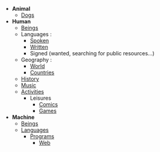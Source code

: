 - **Animal** 
  - [Dogs](https://github.com/MechatronicBeing/AnimalDogs)
- **Human** 
  - [Beings](https://github.com/MechatronicBeing/HumanBeings)
  - Languages :
    - [Spoken](https://github.com/MechatronicBeing/HumanLanguageSpoken)
    - [Written](https://github.com/MechatronicBeing/HumanLanguageWritten)
    - Signed (wanted, searching for public resources...)
  - Geography :
    - [World](https://github.com/MechatronicBeing/HumanWorld)
    - [Countries](https://github.com/MechatronicBeing/HumanWorldCountries)
  - [History](https://github.com/MechatronicBeing/HumanHistory) 
  - [Music](https://github.com/MechatronicBeing/HumanMusic)
  - [Activities](https://github.com/MechatronicBeing/HumanActivities)
    - Leisures
      - [Comics](https://github.com/MechatronicBeing/HumanLeisuresBooksComics)
      - [Games](https://github.com/MechatronicBeing/HumanLeisuresGames)
- **Machine**
  - [Beings](https://github.com/MechatronicBeing/MachineBeings)
  - [Languages](https://github.com/MechatronicBeing/MachineLanguages)
    - [Programs](https://github.com/MechatronicBeing/MachinePrograms)
      - [Web](https://github.com/MechatronicBeing/MachineProgramsWeb)
